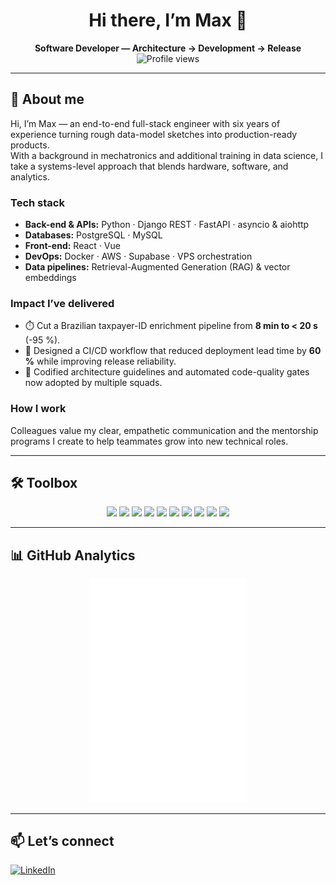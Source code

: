 <!-- README.md — github.com/maxsbot -->

<h1 align="center">Hi there, I’m Max 👋</h1>
<p align="center">
  <b>Software Developer — Architecture → Development → Release</b><br/>
  <img src="https://komarev.com/ghpvc/?username=maxsbot&label=Profile%20views&color=0e75b6&style=flat" alt="Profile views"/>
</p>

---

## 🚀 About me
Hi, I’m Max — an end-to-end full-stack engineer with six years of experience turning rough data-model sketches into production-ready products.  
With a background in mechatronics and additional training in data science, I take a systems-level approach that blends hardware, software, and analytics.

### Tech stack
- **Back-end & APIs:** Python · Django REST · FastAPI · asyncio & aiohttp  
- **Databases:** PostgreSQL · MySQL  
- **Front-end:** React · Vue  
- **DevOps:** Docker · AWS · Supabase · VPS orchestration  
- **Data pipelines:** Retrieval-Augmented Generation (RAG) & vector embeddings  

### Impact I’ve delivered
- ⏱️ Cut a Brazilian taxpayer-ID enrichment pipeline from **8 min to < 20 s** (-95 %).  
- 🚀 Designed a CI/CD workflow that reduced deployment lead time by **60 %** while improving release reliability.  
- 📐 Codified architecture guidelines and automated code-quality gates now adopted by multiple squads.

### How I work
Colleagues value my clear, empathetic communication and the mentorship programs I create to help teammates grow into new technical roles.

---

## 🛠️ Toolbox
<p align="center">
  <!-- 10 key badges -->
  <img src="https://img.shields.io/badge/Python-3670A0?style=for-the-badge&logo=python&logoColor=ffdd54" />
  <img src="https://img.shields.io/badge/Django-092e20?style=for-the-badge&logo=django&logoColor=white" />
  <img src="https://img.shields.io/badge/FastAPI-009688?style=for-the-badge&logo=fastapi&logoColor=white" />
  <img src="https://img.shields.io/badge/PostgreSQL-336791?style=for-the-badge&logo=postgresql&logoColor=white" />
  <img src="https://img.shields.io/badge/React-20232a?style=for-the-badge&logo=react&logoColor=61dafb" />
  <img src="https://img.shields.io/badge/Docker-0db7ed?style=for-the-badge&logo=docker&logoColor=white" />
  <img src="https://img.shields.io/badge/AWS-ff9900?style=for-the-badge&logo=amazonaws&logoColor=white" />
  <img src="https://img.shields.io/badge/Supabase-3ecf8e?style=for-the-badge&logo=supabase&logoColor=white" />
  <img src="https://img.shields.io/badge/GitHub%20Actions-2088ff?style=for-the-badge&logo=github-actions&logoColor=white" />
  <img src="https://img.shields.io/badge/Bash-4eaa25?style=for-the-badge&logo=gnubash&logoColor=white" />
</p>

---

## 📊 GitHub Analytics
<p align="center">
  <img src="github-metrics.svg" alt="metrics" width="50%"/>
</p>

---

## 📫 Let’s connect
<a href="https://www.linkedin.com/in/mxvinicius" target="_blank">
  <img src="https://img.shields.io/badge/LinkedIn-blue?style=flat&logo=linkedin" alt="LinkedIn" />
</a>
